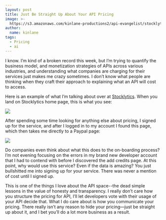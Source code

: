 ```yaml
---
layout: post
title: Just Be Straight Up About Your API Pricing
image: >-
  https://s3.amazonaws.com/kinlane-productions2/api-evangelist/stocklytics/stockyltics-completely-free.png
author:
  name: kinlane
tags:
  - Pricing
  - ai
---
```

I know. I’m kind of a broken record this week, but I’m trying to quantify the business model, and monetization strategies of APIs across various industries, and understanding what companies are charging for their services just makes me crazy sometimes. I don’t know what people are thinking when they craft their approach to explaining what an API will cost to access.

Here is an example of what I’m talking about over at [Stocklytics](http://www.stocklytics.com/). When you land on Stocklytics home page, this is what you see:

![](https://s3.amazonaws.com/kinlane-productions2/api-evangelist/stocklytics/stockyltics-completely-free.png)

After spending some time looking for anything else about pricing, I signed up for the service, and after I logged in to my account I found this page, which then takes me directly to a Paypal page:

![](https://s3.amazonaws.com/kinlane-productions2/api-evangelist/stocklytics/stocklytics-credit-account.png)

Do companies even think about what this does to the on-boarding process? I’m not evening focusing on the errors in my brand new developer account that I had to contend with before I discovered the add credits page. At this point, why would use this service? Even if the data is amazing? You just bullshitted me into signing up for your service. There was never a mention of cost until I signed up.

This is one of the things I love about the API space--the dead simple lessons in the value of honesty and transparency. I really don’t care how you structure the pricing for API, I’ll let developers vote with their usage of your API decide that. What I do care about is how you communicate your pricing. There really isn’t any reason to hide your pricing—just be straight up about it, and I bet you’ll do a lot more business as a result.